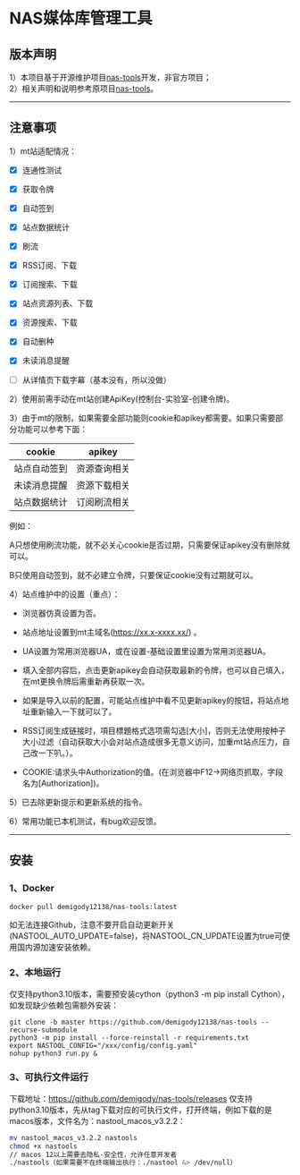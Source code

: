 # NAS媒体库管理工具

## 版本声明

1）本项目基于开源维护项目[nas-tools](https://github.com/hsuyelin/nas-tools)开发，非官方项目；  
2）相关声明和说明参考原项目[nas-tools](https://github.com/hsuyelin/nas-tools)。   

---

## 注意事项

1）mt站适配情况：  

- [x] 连通性测试

- [x] 获取令牌

- [x] 自动签到

- [x] 站点数据统计

- [x] 刷流

- [x] RSS订阅、下载

- [x] 订阅搜索、下载

- [x] 站点资源列表、下载

- [x] 资源搜索、下载

- [x] 自动删种

- [x] 未读消息提醒

- [ ] 从详情页下载字幕（基本没有，所以没做）



2）使用前需手动在mt站创建ApiKey(控制台-实验室-创建令牌)。


3）由于mt的限制，如果需要全部功能则cookie和apikey都需要。如果只需要部分功能可以参考下面：  

| cookie | apikey |
| ------ | ------ |
| 站点自动签到 | 资源查询相关 |
| 未读消息提醒 | 资源下载相关 |
| 站点数据统计 | 订阅刷流相关 |

例如：

A只想使用刷流功能，就不必关心cookie是否过期，只需要保证apikey没有删除就可以。  

B只使用自动签到，就不必建立令牌，只要保证cookie没有过期就可以。


4）站点维护中的设置（重点）：

- 浏览器仿真设置为否。

- 站点地址设置到mt主域名(https://xx.x-xxxx.xx/) 。

- UA设置为常用浏览器UA，或在设置-基础设置里设置为常用浏览器UA。

- 填入全部内容后，点击更新apikey会自动获取最新的令牌，也可以自己填入，在mt更换令牌后需重新再获取一次。

- 如果是导入以前的配置，可能站点维护中看不见更新apikey的按钮，将站点地址重新输入一下就可以了。

- RSS订阅生成链接时，項目標題格式选项需勾选[大小]，否则无法使用按种子大小过滤（自动获取大小会对站点造成很多无意义访问，加重mt站点压力，自己改一下叭。）。
   
- COOKIE:请求头中Authorization的值。(在浏览器中F12->网络页抓取，字段名为[Authorization])。

5）已去除更新提示和更新系统的指令。

6）常用功能已本机测试，有bug欢迎反馈。


---

## 安装
### 1、Docker
```
docker pull demigody12138/nas-tools:latest
```

如无法连接Github，注意不要开启自动更新开关(NASTOOL_AUTO_UPDATE=false)，将NASTOOL_CN_UPDATE设置为true可使用国内源加速安装依赖。

### 2、本地运行
仅支持python3.10版本，需要预安装cython（python3 -m pip install Cython），如发现缺少依赖包需额外安装：
```
git clone -b master https://github.com/demigody12138/nas-tools --recurse-submodule 
python3 -m pip install --force-reinstall -r requirements.txt
export NASTOOL_CONFIG="/xxx/config/config.yaml"
nohup python3 run.py & 
```

### 3、可执行文件运行
下载地址：https://github.com/demigody/nas-tools/releases
仅支持python3.10版本，先从tag下载对应的可执行文件，打开终端，例如下载的是macos版本，文件名为：nastool_macos_v3.2.2：
```bash
mv nastool_macos_v3.2.2 nastools
chmod +x nastools
// macos 12以上需要去隐私-安全性，允许任意开发者
./nastools（如果需要不在终端输出执行：./nastool &> /dev/null）
```